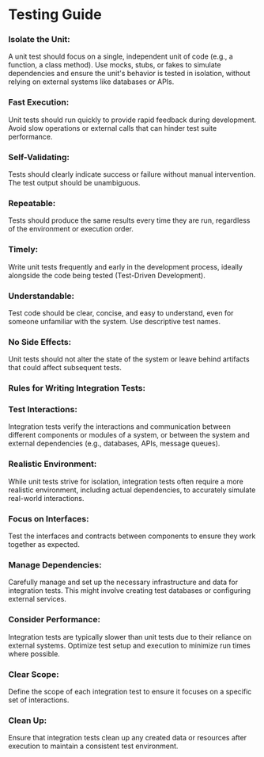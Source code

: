 # Testing Guide

### Isolate the Unit:

A unit test should focus on a single, independent unit of code (e.g., a function, a class method). Use mocks, stubs, or fakes to simulate dependencies and ensure the unit's behavior is tested in isolation, without relying on external systems like databases or APIs.


### Fast Execution:
Unit tests should run quickly to provide rapid feedback during development. Avoid slow operations or external calls that can hinder test suite performance.


### Self-Validating:
Tests should clearly indicate success or failure without manual intervention. The test output should be unambiguous.

### Repeatable:
Tests should produce the same results every time they are run, regardless of the environment or execution order.

### Timely:
Write unit tests frequently and early in the development process, ideally alongside the code being tested (Test-Driven Development).


### Understandable:
Test code should be clear, concise, and easy to understand, even for someone unfamiliar with the system. Use descriptive test names.

### No Side Effects:
Unit tests should not alter the state of the system or leave behind artifacts that could affect subsequent tests.


### Rules for Writing Integration Tests:

### Test Interactions:
Integration tests verify the interactions and communication between different components or modules of a system, or between the system and external dependencies (e.g., databases, APIs, message queues).
### Realistic Environment:
While unit tests strive for isolation, integration tests often require a more realistic environment, including actual dependencies, to accurately simulate real-world interactions.
### Focus on Interfaces:
Test the interfaces and contracts between components to ensure they work together as expected.
### Manage Dependencies:
Carefully manage and set up the necessary infrastructure and data for integration tests. This might involve creating test databases or configuring external services.
### Consider Performance:
Integration tests are typically slower than unit tests due to their reliance on external systems. Optimize test setup and execution to minimize run times where possible.
### Clear Scope:
Define the scope of each integration test to ensure it focuses on a specific set of interactions.
### Clean Up:
Ensure that integration tests clean up any created data or resources after execution to maintain a consistent test environment.